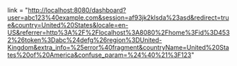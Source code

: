 link = "<http://localhost:8080/dashboard?user=abc123%40example.com&session=af93jk2klsda%23asd&redirect=true&country=United%20States&locale=en-US&referrer=http%3A%2F%2Flocalhost%3A8080%2Fhome%3Fid%3D4532%26token%3Dabc%24defg%26region%3DUnited-Kingdom&extra_info=%25error%40fragment&countryName=United%20States%20of%20America&confuse_param=%24%40%21%3F123>"
